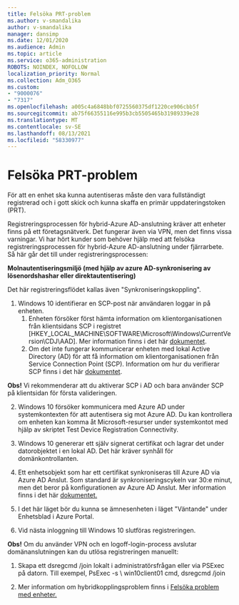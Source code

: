 ```yaml
---
title: Felsöka PRT-problem
ms.author: v-smandalika
author: v-smandalika
manager: dansimp
ms.date: 12/01/2020
ms.audience: Admin
ms.topic: article
ms.service: o365-administration
ROBOTS: NOINDEX, NOFOLLOW
localization_priority: Normal
ms.collection: Adm_O365
ms.custom:
- "9000076"
- "7317"
ms.openlocfilehash: a005c4a6848bbf0725560375df1220ce906cbb5f
ms.sourcegitcommit: ab75f66355116e995b3cb5505465b31989339e28
ms.translationtype: MT
ms.contentlocale: sv-SE
ms.lasthandoff: 08/13/2021
ms.locfileid: "58330977"
---
```

# <a name="troubleshoot-prt-issue"></a>Felsöka PRT-problem

För att en enhet ska kunna autentiseras måste den vara fullständigt registrerad och i gott skick och kunna skaffa en primär uppdateringstoken (PRT).

Registreringsprocessen för hybrid-Azure AD-anslutning kräver att enheter finns på ett företagsnätverk. Det fungerar även via VPN, men det finns vissa varningar. Vi har hört kunder som behöver hjälp med att felsöka registreringsprocessen för hybrid-Azure AD-anslutning under fjärrarbete. Så här går det till under registreringsprocessen:

**Molnautentiseringsmiljö (med hjälp av azure AD-synkronisering av lösenordshashar eller direktautentisering)**

Det här registreringsflödet kallas även "Synkroniseringskoppling".

1. Windows 10 identifierar en SCP-post när användaren loggar in på enheten.
    1. Enheten försöker först hämta information om klientorganisationen från klientsidans SCP i registret [HKEY_LOCAL_MACHINE\SOFTWARE\Microsoft\Windows\CurrentVersion\CDJ\AAD]. Mer information finns i det här [dokumentet](https://docs.microsoft.com/azure/active-directory/devices/hybrid-azuread-join-control).
    2. Om det inte fungerar kommunicerar enheten med lokal Active Directory (AD) för att få information om klientorganisationen från Service Connection Point (SCP). Information om hur du verifierar SCP finns i det här [dokumentet](https://docs.microsoft.com/azure/active-directory/devices/hybrid-azuread-join-manual#configure-a-service-connection-point). 

**Obs!** Vi rekommenderar att du aktiverar SCP i AD och bara använder SCP på klientsidan för första valideringen.

2. Windows 10 försöker kommunicera med Azure AD under systemkontexten för att autentisera sig mot Azure AD. Du kan kontrollera om enheten kan komma åt Microsoft-resurser under systemkontot med hjälp av skriptet Test Device Registration Connectivity.

3. Windows 10 genererar ett själv signerat certifikat och lagrar det under datorobjektet i en lokal AD. Det här kräver synhåll för domänkontrollanten.

4. Ett enhetsobjekt som har ett certifikat synkroniseras till Azure AD via Azure AD Anslut. Som standard är synkroniseringscykeln var 30:e minut, men det beror på konfigurationen av Azure AD Anslut. Mer information finns i det här [dokumentet.](https://docs.microsoft.com/azure/active-directory/hybrid/how-to-connect-sync-configure-filtering#organizational-unitbased-filtering)

5. I det här läget bör du kunna se ämnesenheten i läget "Väntande" under Enhetsblad i Azure Portal.

6. Vid nästa inloggning till Windows 10 slutföras registreringen. 

**Obs!** Om du använder VPN och en logoff-login-process avslutar domänanslutningen kan du utlösa registreringen manuellt:
 1. Skapa ett dsregcmd /join lokalt i administratörsfrågan eller via PSExec på datorn. Till exempel, PsExec -s \\ win10client01 cmd, dsregcmd /join

 2. Mer information om hybridkopplingsproblem finns i [Felsöka problem med enheter.](https://techcommunity.microsoft.com/t5/azure-active-directory-identity/azure-ad-mailbag-frequent-questions-about-using-device-based/ba-p/1257344)

